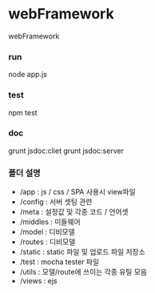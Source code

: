 # webFramework
webFramework


### run
node app.js

### test
npm test

### doc
grunt jsdoc:cliet
grunt jsdoc:server

### 폴더 설명

- /app      : js / css / SPA 사용시 view파일
- /config   : 서버 셋팅 관련
- /meta     : 설정값 및 각종 코드 / 언어셋
- /middles  : 미들웨어
- /model    : 디비모델
- /routes   : 디비모델
- /static   : static 파일 및 업로드 파일 저장소
- /test     : mocha tester 파일
- /utils    : 모델/route에 쓰이는 각종 유틸 모음
- /views    : ejs
